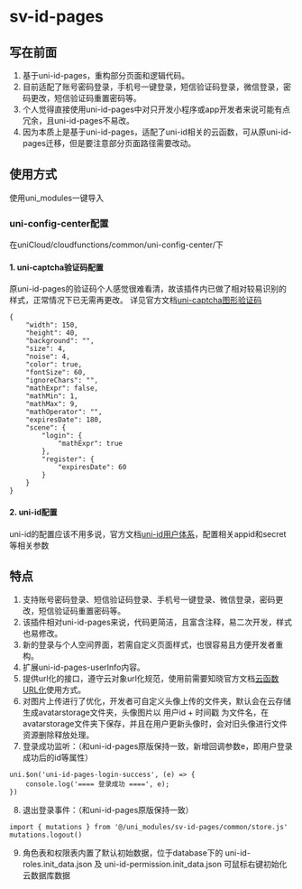 # sv-id-pages

## 写在前面

1. 基于uni-id-pages，重构部分页面和逻辑代码。
2. 目前适配了账号密码登录，手机号一键登录，短信验证码登录，微信登录，密码更改，短信验证码重置密码等。
3. 个人觉得直接使用uni-id-pages中对只开发小程序或app开发者来说可能有点冗余，且uni-id-pages不易改。
4. 因为本质上是基于uni-id-pages，适配了uni-id相关的云函数，可从原uni-id-pages迁移，但是要注意部分页面路径需要改动。

## 使用方式

使用uni_modules一键导入

### uni-config-center配置

在uniCloud/cloudfunctions/common/uni-config-center/下

#### 1. uni-captcha验证码配置
原uni-id-pages的验证码个人感觉很难看清，故该插件内已做了相对较易识别的样式，正常情况下已无需再更改。
详见官方文档[uni-captcha图形验证码](https://uniapp.dcloud.net.cn/uniCloud/uni-captcha.html)
```
{
	"width": 150,
	"height": 40,
	"background": "",
	"size": 4,
	"noise": 4,
	"color": true,
	"fontSize": 60,
	"ignoreChars": "",
	"mathExpr": false,
	"mathMin": 1,
	"mathMax": 9,
	"mathOperator": "",
	"expiresDate": 180,
	"scene": {
		"login": {
			"mathExpr": true
		},
		"register": {
			"expiresDate": 60
		}
	}
}
```

#### 2. uni-id配置

uni-id的配置应该不用多说，官方文档[uni-id用户体系](https://uniapp.dcloud.net.cn/uniCloud/uni-id-summary.html)，配置相关appid和secret等相关参数

## 特点

1. 支持账号密码登录、短信验证码登录、手机号一键登录、微信登录，密码更改，短信验证码重置密码等。
2. 该插件相对uni-id-pages来说，代码更简洁，且富含注释，易二次开发，样式也易修改。
3. 新的登录与个人空间界面，若需自定义页面样式，也很容易且方便开发者重构。
4. 扩展uni-id-pages-userInfo内容。
5. 提供url化的接口，遵守云对象url化规范，使用前需要知晓官方文档[云函数URL化](https://uniapp.dcloud.net.cn/uniCloud/http.html)使用方式。
6. 对图片上传进行了优化，开发者可自定义头像上传的文件夹，默认会在云存储生成avatarstorage文件夹，头像图片以 用户id + 时间戳 为文件名，在avatarstorage文件夹下保存，并且在用户更新头像时，会对旧头像进行文件资源删除释放处理。
7. 登录成功监听：（和uni-id-pages原版保持一致，新增回调参数e，即用户登录成功后的id等属性）

```
uni.$on('uni-id-pages-login-success', (e) => {
	console.log('==== 登录成功 ====', e);
})
```

8. 退出登录事件：（和uni-id-pages原版保持一致）

```
import { mutations } from '@/uni_modules/sv-id-pages/common/store.js'
mutations.logout()
```

9. 角色表和权限表内置了默认初始数据，位于database下的 uni-id-roles.init_data.json 及  uni-id-permission.init_data.json 可鼠标右键初始化云数据库数据